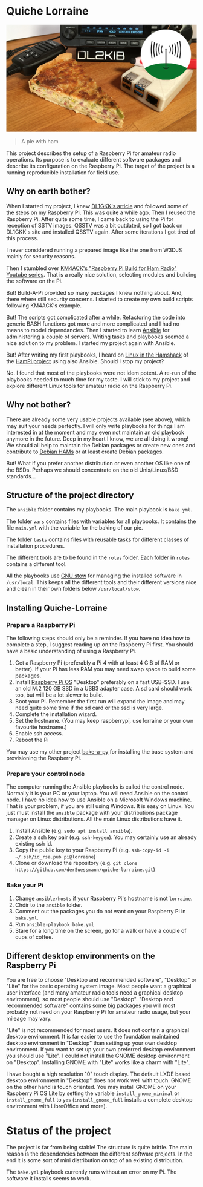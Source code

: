 # Quiche Lorraine

![preview picture](preview.jpg)

> A pie with ham 

This project describes the setup of a Raspberry Pi for amateur radio operations. Its purpose is to evaluate different software packages and describe its configuration on the Raspberry Pi. The target of the project is a running reproducible installation for field use.

## Why on earth bother?

When I started my project, I knew [DL1GKK's article](https://dl1gkk.com/setup-raspberry-pi-for-ham-radio/) and followed some of the steps on my Raspberry Pi. This was quite a while ago. Then I reused the Raspberry Pi. After quite some time, I came back to using the Pi for reception of SSTV images. QSSTV was a bit outdated, so I got back on DL1GKK's site and installed QSSTV again. After some iterations I got tired of this process.

I never considered running a prepared image like the one from W3DJS mainly for security reasons.

Then I stumbled over [KM4ACK's "Raspberry Pi Build for Ham Radio" Youtube series](https://youtu.be/ZhnCvi54zwU). That is a really nice solution, selecting modules and building the software on the Pi.

But! Build-A-Pi provided so many packages I knew nothing about. And, there where still security concerns. I started to create my own build scripts following KM4ACK's example.

But! The scripts got complicated after a while. Refactoring the code into generic BASH functions got more and more complicated and I had no means to model dependancies. Then I started to learn [Ansible](https://www.ansible.com/resources/get-started) for administering a couple of servers. Writing tasks and playbooks seemed a nice solution to my problem. I started my project again with Ansible.

But! After writing my first playbooks, I heard on [Linux in the Hamshack](https://lhspodcast.info/) of the [HamPi project](https://github.com/dslotter/HamPi) using also Ansible. Should I stop my project?

No. I found that most of the playbooks were not idem potent. A re-run of the playbooks needed to much time for my taste. I will stick to my project and explore different Linux tools for amateur radio on the Raspberry Pi.

## Why not bother?

There are already some very usable projects available (see above), which may suit your needs perfectly. I will only write playbooks for things I am interested in at the moment and may even not maintain an old playbook anymore in the future. Deep in my heart I know, we are all doing it wrong! We should all help to maintain the Debian packages or create new ones and contribute to [Debian HAMs](https://wiki.debian.org/DebianHams/) or at least create Debian packages.

But! What if you prefer another distribution or even another OS like one of the BSDs. Perhaps we should concentrate on the old Unix/Linux/BSD standards...

## Structure of the project directory

The `ansible` folder contains my playbooks. The main playbook is `bake.yml`. 

The folder `vars` contains files with variables for all playbooks. It contains the file `main.yml` with the variable for the baking of our pie.

The folder `tasks` contains files with reusable tasks for different classes of installation procedures.

The different tools are to be found in the `roles` folder. Each folder in `roles` contains a different tool.

All the playbooks use [GNU stow](https://www.gnu.org/software/stow/) for managing the installed software in `/usr/local`. This keeps all the different tools and their different versions nice and clean in their own folders below `/usr/local/stow`.

## Installing Quiche-Lorraine

### Prepare a Raspberry Pi

The following steps should only be a reminder. If you have no idea how to complete a step, I suggest reading up on the Raspberry Pi first. You should have a basic understanding of using a Raspberry Pi.

1. Get a Raspberry Pi (preferably a Pi 4 with at least 4 GiB of RAM or better). If your Pi has less RAM you may need swap space to build some packages.
2. Install [Raspberry Pi OS](https://www.raspberrypi.org/software/) "Desktop" preferably on a fast USB-SSD. I use an old M.2 120 GB SSD in a USB3 adapter case. A sd card should work too, but will be a lot slower to build.
3. Boot your Pi. Remember the first run will expand the image and may need quite some time if the sd card or the ssd is very large.
4. Complete the installation wizard.
5. Set the hostname. (You may keep raspberrypi, use lorraine or your own favourite hostname.)
6. Enable ssh access.
7. Reboot the Pi

You may use my other project [bake-a-py](https://github.com/derSuessmann/bake-a-py) for installing the base system and provisioning the Raspberry Pi.

### Prepare your control node

The computer running the Ansible playbooks is called the control node. Normally it is your PC or your laptop. You will need Ansible on the control node. I have no idea how to use Ansible on a Microsoft Windows machine. That is your problem, if you are still using Windows. It is easy on Linux. You just must install the `ansible` package with your distributions package manager on Linux distributions. All the main Linux distributions have it.

1. Install Ansible (e.g. `sudo apt install ansible`).
2. Create a ssh key pair (e.g. `ssh-keygen`). You may certainly use an already existing ssh id.
3. Copy the public key to your Raspberry Pi (e.g. `ssh-copy-id -i ~/.ssh/id_rsa.pub pi@lorraine`)
4. Clone or download the repository (e.g. `git clone https://github.com/derSuessmann/quiche-lorraine.git`)

### Bake your Pi

1. Change `ansible/hosts` if your Raspberry Pi's hostname is not `lorraine`.
2. Chdir to the `ansible` folder.
3. Comment out the packages you do not want on your Raspberry Pi in `bake.yml`.
4. Run `ansible-playbook bake.yml`
5. Stare for a long time on the screen, go for a walk or have a couple of cups of coffee.

## Different desktop environments on the Raspberry Pi

You are free to choose "Desktop and recommended software", "Desktop" or "Lite" for the basic operating system image. Most people want a graphical user interface (and many amateur radio tools need a graphical desktop environment), so most people should use "Desktop". "Desktop and recommended software" contains some big packages you will most probably not need on your Raspberry Pi for amateur radio usage, but your mileage may vary.

"Lite" is not recommended for most users. It does not contain a graphical desktop environment. It is far easier to use the foundation maintained desktop environment in "Desktop" than setting up your own desktop environment. If you want to set up your own preferred desktop environment you should use "Lite". I could not install the GNOME desktop environment on "Desktop". Installing GNOME with "Lite" works like a charm with "Lite".

I have bought a high resolution 10" touch display. The default LXDE based desktop environment in "Desktop" does not work well with touch. GNOME on the other hand is touch oriented. You may install GNOME on your Raspberry Pi OS Lite by setting the variable `install_gnome_minimal` or `install_gnome_full` to `yes` (`install_gnome_full` installs a complete desktop environment with LibreOffice and more).

# Status of the project

The project is far from being stable! The structure is quite brittle. The main reason is the dependencies between the different software projects. In the end it is some sort of mini distribution on top of an existing distribution.

The `bake.yml` playbook currently runs without an error on my Pi. The software it installs seems to work.
